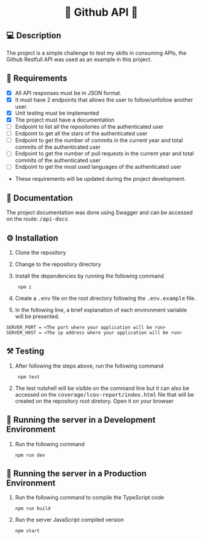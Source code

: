 <h1 align='center'>🔗 Github API 🔗</h1> 

## 💻 Description

The project is a simple challenge to test my skills in consuming APIs, the Github Restfull API was used as an example in this project.

## 📃 Requirements

- [X] All API responses must be in JSON format.
- [X] It must have 2 endpoints that allows the user to follow/unfollow another user.
- [X] Unit testing must be implemented
- [X] The project must have a documentation
- [ ] Endpoint to list all the repositories of the authenticated user
- [ ] Endpoint to get all the stars of the authenticated user
- [ ] Endpoint to get the number of commits in the current year and total commits of the authenticated user
- [ ] Endpoint to get the number of pull requests in the current year and total commits of the authenticated user
- [ ] Endpoint to get the most used languages of the authenticated user

* These requirements will be updated during the project development.

## 📜 Documentation

The project documentation was done using Swagger and can be accessed on the route: <kbd>/api-docs</kbd>

## ⚙️ Installation
1. Clone the repository
1. Change to the repository directory
1. Install the dependencies by running the following command
   ```shell
    npm i
    ```
1. Create a <kbd>.env</kbd> file on the root directory following the <kbd>.env.example</kbd> file.

1. In the following line, a brief explanation of each environment variable will be presented.

```shell
SERVER_PORT = <The port where your application will be run>
SERVER_HOST = <The ip address where your application will be run>
```

## ⚒ Testing

1. After following the steps above, run the following command
   ```shell
    npm test
    ```
1. The test nutshell will be visible on the command line but it can also be accessed on the <kbd>coverage/lcov-report/index.html</kbd> file that will be created on the repository root diretory. Open it on your browser

## 🚀 Running the server in a Development Environment

1. Run the following command
	```shell
	npm run dev
	```

## 🚀 Running the server in a Production Environment

1. Run the following command to compile the TypeScript code
	```shell
	npm run build
	```
2. Run the server JavaScript compiled version
   	```shell
	npm start
	```
